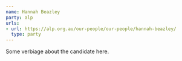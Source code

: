 ```yaml
---
name: Hannah Beazley
party: alp
urls:
- url: https://alp.org.au/our-people/our-people/hannah-beazley/
  type: party
---
```

Some verbiage about the candidate here.
